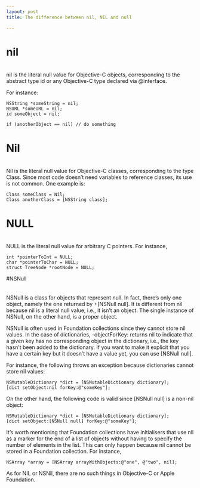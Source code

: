 ```yaml
---
layout: post  
title: The difference between nil, NIL and null

---   
```

# nil  
</br>
nil is the literal null value for Objective-C objects, corresponding to the abstract type id or any Objective-C type declared via @interface.  
  
For instance:

	NSString *someString = nil;
	NSURL *someURL = nil;
	id someObject = nil;
	
	if (anotherObject == nil) // do something  
  
# Nil  
</br>
Nil is the literal null value for Objective-C classes, corresponding to the type Class. Since most code doesn’t need variables to reference classes, its use is not common. One example is:

	Class someClass = Nil;
	Class anotherClass = [NSString class];  
  
# NULL  
</br>					
NULL is the literal null value for arbitrary C pointers. For instance,

	int *pointerToInt = NULL;
	char *pointerToChar = NULL;
	struct TreeNode *rootNode = NULL;  
  
#NSNull  
</br>  
NSNull is a class for objects that represent null. In fact, there’s only one object, namely the one returned by +[NSNull null]. It is different from nil because nil is a literal null value, i.e., it isn’t an object. The single instance of NSNull, on the other hand, is a proper object.

NSNull is often used in Foundation collections since they cannot store nil values. In the case of dictionaries, -objectForKey: returns nil to indicate that a given key has no corresponding object in the dictionary, i.e., the key hasn’t been added to the dictionary. If you want to make it explicit that you have a certain key but it doesn’t have a value yet, you can use [NSNull null].

For instance, the following throws an exception because dictionaries cannot store nil values:

	NSMutableDictionary *dict = [NSMutableDictionary dictionary];
	[dict setObject:nil forKey:@"someKey"];  

On the other hand, the following code is valid since [NSNull null] is a non-nil object:

	NSMutableDictionary *dict = [NSMutableDictionary dictionary];
	[dict setObject:[NSNull null] forKey:@"someKey"];  

It’s worth mentioning that Foundation collections have initialisers that use nil as a marker for the end of a list of objects without having to specify the number of elements in the list. This can only happen because nil cannot be stored in a Foundation collection. For instance,
  
	NSArray *array = [NSArray arrayWithObjects:@"one", @"two", nil];  

As for NIL or NSNil, there are no such things in Objective-C or Apple Foundation.

